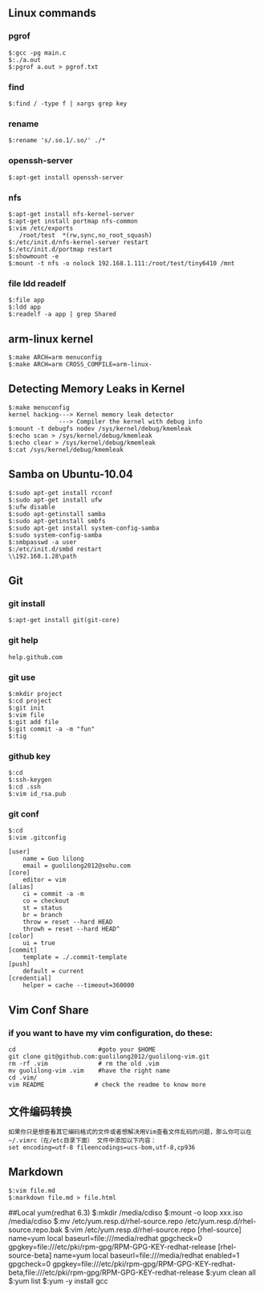 ## Linux commands
### pgrof
    $:gcc -pg main.c
    $:./a.out
    $:pgrof a.out > pgrof.txt
### find
    $:find / -type f | xargs grep key
### rename
    $:rename 's/.so.1/.so/' ./*
### openssh-server
    $:apt-get install openssh-server
### nfs
    $:apt-get install nfs-kernel-server
    $:apt-get install portmap nfs-common
    $:vim /etc/exports
       /root/test  *(rw,sync,no_root_squash)
    $:/etc/init.d/nfs-kernel-server restart
    $:/etc/init.d/portmap restart
    $:showmount -e
    $:mount -t nfs -o nolock 192.168.1.111:/root/test/tiny6410 /mnt
### file ldd readelf
    $:file app
    $:ldd app
    $:readelf -a app | grep Shared

## arm-linux kernel
    $:make ARCH=arm menuconfig
    $:make ARCH=arm CROSS_COMPILE=arm-linux-

## Detecting Memory Leaks in Kernel
    $:make menuconfig
    kernel hacking---> Kernel memory leak detector
                  ---> Compiler the kernel with debug info
    $:mount -t debugfs nodev /sys/kernel/debug/kmemleak
    $:echo scan > /sys/kernel/debug/kmemleak
    $:echo clear > /sys/kernel/debug/kmemleak
    $:cat /sys/kernel/debug/kmemleak

## Samba on Ubuntu-10.04
    $:sudo apt-get install rcconf
    $:sudo apt-get install ufw
    $:ufw disable
    $:sudo apt-getinstall samba
    $:sudo apt-getinstall smbfs
    $:sudo apt-get install system-config-samba
    $:sudo system-config-samba
    $:smbpasswd -a user
    $:/etc/init.d/smbd restart
    \\192.168.1.28\path

## Git
### git install
    $:apt-get install git(git-core)
### git help
    help.github.com
### git use
    $:mkdir project
    $:cd project
    $:git init
    $:vim file
    $:git add file
    $:git commit -a -m "fun"
    $:tig
### github key
    $:cd
    $:ssh-keygen
    $:cd .ssh
    $:vim id_rsa.pub
### git conf 
    $:cd
    $:vim .gitconfig

    [user]
        name = Guo lilong
        email = guolilong2012@sohu.com
    [core]
        editor = vim
    [alias]
        ci = commit -a -m
        co = checkout
        st = status
        br = branch
        throw = reset --hard HEAD
        throwh = reset --hard HEAD^
    [color]
        ui = true
    [commit]
        template = ./.commit-template
    [push]
        default = current
    [credential]
        helper = cache --timeout=360000

## Vim Conf Share
### if you want to have my vim configuration, do these:
    cd                       #goto your $HOME
    git clone git@github.com:guolilong2012/guolilong-vim.git
    rm -rf .vim              # rm the old .vim
    mv guolilong-vim .vim    #have the right name
    cd .vim/
    vim README              # check the readme to know more

## 文件编码转换
    如果你只是想查看其它编码格式的文件或者想解决用Vim查看文件乱码的问题，那么你可以在
    ~/.vimrc（在/etc目录下面） 文件中添加以下内容：
    set encoding=utf-8 fileencodings=ucs-bom,utf-8,cp936

## Markdown
    $:vim file.md
    $:markdown file.md > file.html

##Local yum(redhat 6.3)
    $:mkdir /media/cdiso
    $:mount -o loop xxx.iso /media/cdiso
    $:mv /etc/yum.resp.d/rhel-source.repo /etc/yum.resp.d/rhel-source.repo.bak
    $:vim /etc/yum.resp.d/rhel-source.repo
        [rhel-source]
        name=yum local
        baseurl=file:///media/redhat
        gpgcheck=0
        gpgkey=file:///etc/pki/rpm-gpg/RPM-GPG-KEY-redhat-release
        [rhel-source-beta]
        name=yum local
        baseurl=file:///media/redhat
        enabled=1
        gpgcheck=0
        gpgkey=file:///etc/pki/rpm-gpg/RPM-GPG-KEY-redhat-beta,file:///etc/pki/rpm-gpg/RPM-GPG-KEY-redhat-release
    $:yum clean all
    $:yum list
    $:yum -y install gcc
